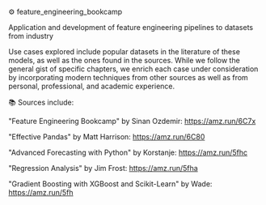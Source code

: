 ⚙️ feature_engineering_bookcamp

Application and development of feature engineering pipelines to datasets from industry

Use cases explored include popular datasets in the literature of these models, as well as the ones found in the sources. While we follow the general gist of specific chapters, we enrich each case under consideration by incorporating modern techniques from other sources as well as from personal, professional, and academic experience.


📚 Sources include:

"Feature Engineering Bookcamp" by Sinan Ozdemir: https://amz.run/6C7x

"Effective Pandas" by Matt Harrison: https://amz.run/6C80

"Advanced Forecasting with Python" by Korstanje: https://amz.run/5fhc

"Regression Analysis" by Jim Frost: https://amz.run/5fha

"Gradient Boosting with XGBoost and Scikit-Learn" by Wade: https://amz.run/5fh



